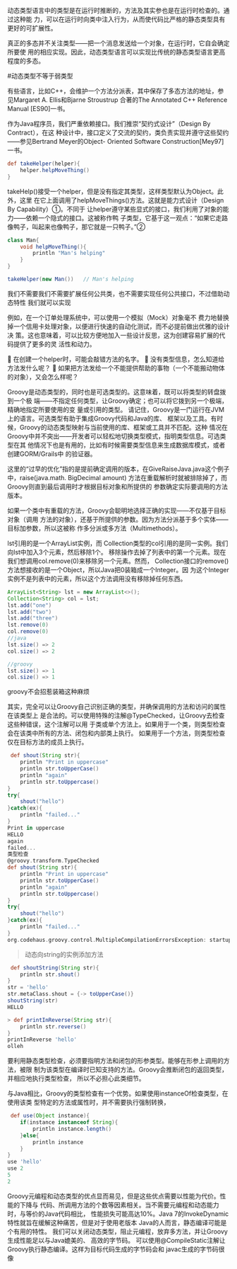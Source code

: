 动态类型语言中的类型是在运行时推断的，方法及其实参也是在运行时检查的。通过这种能
力，可以在运行时向类中注入行为，从而使代码比严格的静态类型具有更好的可扩展性。

真正的多态并不关注类型——把一个消息发送给一个对象，在运行时，它自会确定所要使
用的相应实现。因此，动态类型语言可以实现比传统的静态类型语言更高程度的多态。

#动态类型不等于弱类型

有些语言，比如C++，会维护一个方法分派表，其中保存了多态方法的地址，参见Margaret A. Ellis和Bjarne Stroustrup
合著的The Annotated C++ Reference Manual [ES90]一书。

作为Java程序员，我们严重依赖接口。我们推崇“契约式设计”（Design By Contract），在这
种设计中，接口定义了交流的契约，类负责实现并遵守这些契约——参见Bertrand Meyer的Object-
Oriented Software Construction[Mey97]一书。
```groovy
def takeHelper(helper){
    helper.helpMoveThing()
}
```
takeHelp()接受一个helper，但是没有指定其类型，这样类型默认为Object。此外，这里
在它上面调用了helpMoveThings()方法。这就是能力式设计（Design By Capability）①。不同于
让helper遵守某些显式的接口，我们利用了对象的能力——依赖一个隐式的接口。这被称作鸭
子类型，它基于这一观点：“如果它走路像鸭子，叫起来也像鸭子，那它就是一只鸭子。”②
```groovy
class Man{
    void helpMoveThing(){
        println "Man's helping"
    }
}

takeHelper(new Man())   // Man's helping
```
我们不需要我们不需要扩展任何公共类，也不需要实现任何公共接口，不过借助动态特性 我们就可以实现

例如，在一个订单处理系统中，可以使用一个模拟（Mock）对象毫不
费力地替换掉一个信用卡处理对象，以便进行快速的自动化测试，而不必提前做出优雅的设计决
策。这也意味着，可以比较方便地加入一些设计反思，这为创建容易扩展的代码提供了更多的灵
活性和动力。

 在创建一个helper时，可能会敲错方法的名字。
 没有类型信息，怎么知道给方法发什么呢？
 如果把方法发给一个不能提供帮助的事物（一个不能搬动物体的对象），又会怎么样呢？

Groovy是动态类型的，同时也是可选类型的。这意味着，既可以将类型的转盘拨到一个极
端——不指定任何类型，让Groovy确定；也可以将它拨到另一个极端，精确地指定所要使用的变
量或引用的类型。
请记住，Groovy是一门运行在JVM上的语言。可选类型有助于集成Groovy代码和Java的库、
框架以及工具。有时候，Groovy的动态类型映射与当前使用的库、框架或工具并不匹配。这种
情况在Groovy中并不突出——开发者可以轻松地切换类型模式，指明类型信息。可选类型在其
他情况下也是有用的，比如有时候需要类型信息来生成数据库模式，或者创建GORM/Grails中
的验证器。

这里的“过早的优化”指的是提前确定调用的版本，在GiveRaiseJava.java这个例子中，raise(java.math.
BigDecimal amount) 方法在重载解析时就被排除掉了，而Groovy则直到最后调用时才根据目标对象和所提供的
参数确定实际要调用的方法版本。

如果一个类中有重载的方法，Groovy会聪明地选择正确的实现——不仅基于目标对象（调用
方法的对象），还基于所提供的参数。因为方法分派基于多个实体——目标加参数，所以这被称
作多分派或多方法（Multimethods）。

lst引用的是一个ArrayList<String>实例，而
Collection<String>类型的col引用的是同一实例。我们向lst中加入3个元素，然后移除1个。
移除操作去掉了列表中的第一个元素。现在我们想调用col.remove(0)来移除另一个元素。然而，
Collection接口的remove()方法想接收的是一个Object，所以Java把0装箱成一个Integer。因
为这个Integer实例不是列表中的元素，所以这个方法调用没有移除掉任何东西。
```groovy
ArrayList<String> lst = new ArrayList<>();
Collection<String> col = lst;
lst.add("one")
lst.add("two")
lst.add("three")
lst.remove(0)
col.remove(0)
//java
lst.size() => 2
col.size() => 2

//groovy
lst.size() => 1
col.size() => 1
```
groovy不会招惹装箱这种麻烦

其实，完全可以让Groovy自己识别正确的类型，并确保调用的方法和访问的属性在该类型上
是合法的。可以使用特殊的注解@TypeChecked，让Groovy去检查这些种错误，这个注解可以用
于类或单个方法上。如果用于一个类，则类型检查会在该类中所有的方法、闭包和内部类上执行。
如果用于一个方法，则类型检查仅在目标方法的成员上执行。
```groovy
 def shout(String str){
    println "Print in uppercase"
    println str.toUpperCase()
    println "again"
    println str.toUppercase()
}
try{
    shout("hello")
}catch(ex){
    println "failed..."
}
Print in uppercase
HELLO
again
failed...
类型检查
@groovy.transform.TypeChecked
def shout(String str){
    println "Print in uppercase"
    println str.toUpperCase()
    println "again"
    println str.toUppercase()
}
try{
    shout("hello")
}catch(ex){
    println "failed..."
}
org.codehaus.groovy.control.MultipleCompilationErrorsException: startup failed:
```

>动态向string的实例添加方法
```groovy
 def shoutString(String str){
    println str.shout()
}
str = 'hello'
str.metaClass.shout = {-> toUpperCase()}
shoutString(str)
HELLO

> def printInReverse(String str){
    println str.reverse()
}
printInReverse 'hello'
olleh
```
要利用静态类型检查，必须要指明方法和闭包的形参类型。能够在形参上调用的方法，被限
制为该类型在编译时已知支持的方法。Groovy会推断闭包的返回类型，并相应地执行类型检查，
所以不必担心此类细节。

与Java相比，Groovy的类型检查有一个优势。如果使用instanceOf检查类型，在使用该类
型特定的方法或属性时，并不需要执行强制转换，
```groovy
 def use(Object instance){
    if(instance instanceof String){
        println instance.length()
    }else{
        println instance
    }
}
use 'hello'
use 2
5
2
```
Groovy元编程和动态类型的优点显而易见，但是这些优点需要以性能为代价。性能的下降与
代码、所调用方法的个数等因素相关。当不需要元编程和动态能力时，与等价的Java代码相比，
性能损失可能高达10%。Java 7的InvokeDynamic特性就旨在缓解这种痛苦，但是对于使用老版本
Java的人而言，静态编译可能是个有用的特性。
我们可以关闭动态类型，阻止元编程，放弃多方法，并让Groovy生成性能足以与Java媲美的、
高效的字节码。
可以使用@CompileStatic注解让Groovy执行静态编译。这样为目标代码生成的字节码会和
javac生成的字节码很像



